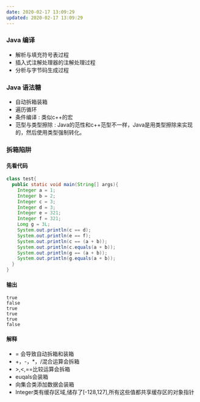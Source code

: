 ```yaml
---
date: 2020-02-17 13:09:29
updated: 2020-02-17 13:09:29
---
```


### Java 编译
- 解析与填充符号表过程
- 插入式注解处理器的注解处理过程
- 分析与字节码生成过程

<!---more-->

### Java 语法糖
- 自动拆箱装箱
- 遍历循环
- 条件编译 : 类似c++的宏
- 范型与类型擦除 : Java的范性和c++范型不一样，Java是用类型擦除来实现的，然后使用类型强制转化。


### 拆箱陷阱
#### 先看代码
```java
class test{
  public static void main(String[] args){
    Integer a = 1;
    Integer b = 2;
    Integer c = 3;
    Integer d = 3;
    Integer e = 321;
    Integer f = 321;
    Long g = 3L;
    System.out.println(c == d);
    System.out.println(e == f);
    System.out.println(c == (a + b));
    System.out.println(c.equals(a + b));
    System.out.println(g == (a + b));
    System.out.println(g.equals(a + b));
  }
}
```

#### 输出
```
true
false
true
true
true
false
```

#### 解释
- = 会导致自动拆箱和装箱
- +，-，*，/混合运算会拆箱
- &gt;,&lt;,==比较运算会拆箱
- euqals会装箱
- 向集合类添加数据会装箱
- Integer类有缓存区域,储存了[-128,127],所有这些值都共享缓存区的对象指针
